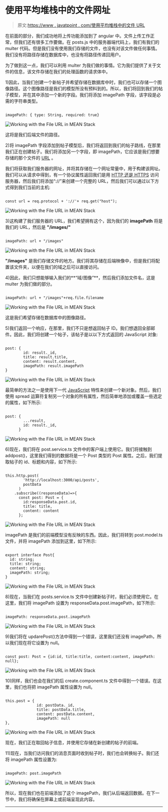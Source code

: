 # 使用平均堆栈中的文件网址

> 原文:[https://www . javatpoint . com/使用平均堆栈中的文件 URL](https://www.javatpoint.com/working-with-file-url-in-mean-stack)

在前面的部分，我们成功地将上传功能添加到了 angular 中。文件上传工作正常，但我们还有很多工作要做。在 posts.js 中的服务器端代码上，我们有我们的 multer 代码。但是我们没有使用我们存储的文件，也没有对该文件做任何事情。我们没有将路径存储在数据库中，也没有将路径传递回用户。

为了做到这一点，我们可以利用 multer 为我们做的事情。它为我们提供了关于文件的信息，该文件存储在我们的处理函数的请求体中。

1)因此，当我们创建一个新帖子并希望存储在数据库中时，我们也可以存储一个图像路径。这个图像路径是我们的模型所没有预料到的。所以，我们将回到我们的帖子模型，并在其中添加一个新的字段。我们将添加 imagePath 字段，该字段是必需的字符串类型。

```

imagePath: { type: String, required: true}

```

![Working with the File URL in MEAN Stack](../Images/1907f11f53790e0c3731a1d59bb6c1fe.png)

这将是我们后端文件的路径。

2)将 imagePath 字段添加到帖子模型后，我们将返回到我们的帖子路线，在那里我们正在创建帖子。我们将添加另一个字段，即 imagePath，它应该是我们想要存储的那个文件的 [URL](https://www.javatpoint.com/url-full-form) 。

我们将获取我们服务器的网址，并将其存储在一个网址常量中，用于构建该网址。我们可以从请求中得到，有一个协议属性返回我们是用 [HTTP 还是 HTTPS](https://www.javatpoint.com/http-vs-https) 访问服务器，然后我们将添加“://”来创建一个完整的 URL，然后我们可以通过以下方式得到我们当前的主机:

```

const url = req.protocol + '://'+ req.get("host");

```

![Working with the File URL in MEAN Stack](../Images/076922a26c5068fc29dad4dad7087a2a.png)

3)这构建了我们服务器的 URL，我们希望拥有这个，因为我们的 **imagePath** 将是我们的 URL，然后是 **"/images/"**

```

imagePath: url + "/images"

```

![Working with the File URL in MEAN Stack](../Images/3935d5639e2e309c509f38ca7493cb6a.png)

**"/images"** 是我们存储文件的地方。我们将其存储在后端映像中，但是我们将配置该文件夹，以便在我们的域之后可以直接访问。

4)因此，我们只想能够输入我们的**“域/图像”**，然后我们添加文件名，这是 multer 为我们做的部分。

```

imagePath: url + "/images"+req.file.filename

```

![Working with the File URL in MEAN Stack](../Images/335bf97eb56ebc977a9af05de258fff1.png)

这是我们希望存储在数据库中的图像路径。

5)我们返回一个响应，在那里，我们不只是想返回帖子 ID。我们想退回全部邮件。因此，我们将创建一个帖子，该帖子是以以下方式返回的 JavaScript 对象:

```

post: {
        id: result._id,
        title: result.title,
        content: result.content,
        imagePath: result.imagePath
}

```

![Working with the File URL in MEAN Stack](../Images/40a03d4baba002fa73722d4e3f4b4533.png)

最简单的方法之一是使用下一代 [JavaScript](https://www.javatpoint.com/javascript-tutorial) 特性来创建一个新对象。然后，我们使用 spread 运算符复制另一个对象的所有属性，然后简单地添加或覆盖一些选定的属性，如下所示:

```

post: {
        ...result,
        id: result._id,
      }

```

![Working with the File URL in MEAN Stack](../Images/08782ea98f7f41d6336032955ab3c3fd.png)

6)现在，我们将在 post.service.ts 文件中的客户端上使用它。我们将接触到 addpost()，这里我们得到的数据将是一个 Post 类型的 Post 属性。之后，我们提取帖子的 id、标题和内容，如下所示:

```

this.http.post(
        'http://localhost:3000/api/posts',
        postData
      )
    .subscribe((responseData)=>{
      const post: Post = {
        id:responseData.post.id, 
        title: title, 
        content: content
      };

```

![Working with the File URL in MEAN Stack](../Images/0698719c9d64346b923ef814bf71ac8a.png)

imagePath 是我们的前端模型没有反映的东西。因此，我们将转到 post.model.ts 文件，并将 imagePath 添加到这里，如下所示:

```

export interface Post{
  id: string;
  title: string;
  content: string;
  imagePath: string;
}

```

![Working with the File URL in MEAN Stack](../Images/054a90f7bf15a7d8a67980e829671566.png)

8)现在，当我们在 posts.service.ts 文件中创建新帖子时，我们必须使用它。在这里，我们将 imagePath 设置为 responseData.post.imagePath，如下所示:

```

imagePath: responseData.post.imagePath

```

![Working with the File URL in MEAN Stack](../Images/d7cb826585ec1147ff114a68551cb38d.png)

9)我们将在 updarePost()方法中得到一个错误，这里我们还没有 imagePath，所以我们现在将它设置为 null。

```

const post: Post = {id:id, title:title, content:content, imagePath: null};

```

![Working with the File URL in MEAN Stack](../Images/472d84b116323b5d739358f6fe6f6aac.png)

10)同样，我们也会在我们的后 create.component.ts 文件中得到一个错误。在这里，我们也将把 imagePath 属性设置为 null。

```

this.post = {
              id: postData._id,
              title: postData.title, 
              content: postData.content, 
              imagePath: null
},

```

![Working with the File URL in MEAN Stack](../Images/db12640dcf876c24206eedbb4448f1f3.png)

现在，我们正在取回帖子信息，并使用它存储在新创建的帖子的前端。

11)现在，当我们访问我们的消息页面时收到帖子时，我们也会转换帖子。我们还将 imagePath 属性设置为:

```

imagePath: post.imagePath

```

![Working with the File URL in MEAN Stack](../Images/8fc2963e1e7f07acec3c78aa89a05d43.png)

所以，现在我们也在前端添加了这个 imagePath，我们从后端返回数据。在下一节中，我们将确保在屏幕上或前端呈现此内容。

* * *